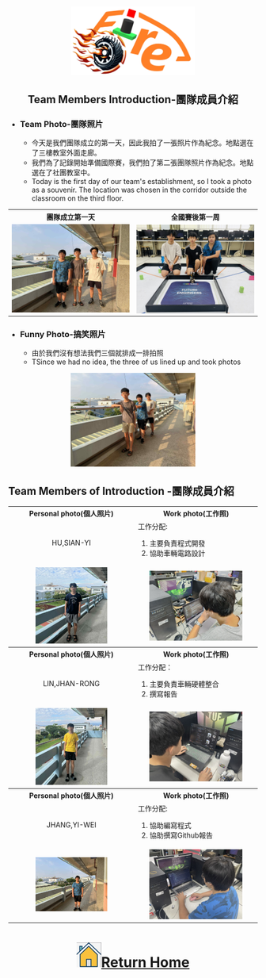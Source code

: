 <div align="center"><img src="../other/img/logo.png" width="250" alt=" logo"></div>

## <div align="center"> Team Members Introduction-團隊成員介紹</div>
- ### Team Photo-團隊照片  
  - 今天是我們團隊成立的第一天，因此我拍了一張照片作為紀念。地點選在了三樓教室外面走廊。
  - 我們為了記錄開始準備國際賽，我們拍了第二張團隊照片作為紀念。地點選在了社團教室中。
  - Today is the first day of our team's establishment, so I took a photo as a souvenir. The location was chosen in the corridor outside the classroom on the third floor.
<div align="center">

<table>
  <tr>
    <th align=center>團隊成立第一天</th>
    <th align=center>全國賽後第一周</th>
  </tr>
  <tr>
    <td><img src="./img/team_photo1.jpg" width=300  alt="Team Photo " /></td>
    <td><img src="./img/team_photo.jpg" align=center width=300 alt="Team Photo "></td>
  </tr>
</table>

</div>

- ### Funny Photo-搞笑照片
  - 由於我們沒有想法我們三個就排成一排拍照
  - TSince we had no idea, the three of us lined up and took photos

<div align="center"><img src="./img/funny_photo.jpg" width = "50%"  alt="Funny Photo" /> </div>  

## Team Members of Introduction -團隊成員介紹 


<table>
  <tr align="center">
     <th>Personal photo(個人照片)</th>
     <th>Work photo(工作照)</th>    
  </tr>
  <tr >
      <td align="center">HU,SIAN-YI</td>
      <td align="left">工作分配:<br>
         <ol><li>主要負責程式開發 </li>
             <li>協助車輛電路設計 </li>
         </ol>
      </td>
  </tr>

  <tr align="center">
      <td><img src="./img/hu.jpg" alt="HU" width="60%"> </td>
      <td><img src="./img/hu_work.jpg" alt="Hu WORK" width="80%"></td>
  </tr>
    <tr align="center">
     <th>Personal photo(個人照片)</th>
     <th>Work photo(工作照)</th>    
  </tr>
  <tr align="center">
     <td>LIN,JHAN-RONG</td>
     <td align="left">工作分配：<br>
         <ol><li>主要負責車輛硬體整合</li>
             <li> 撰寫報告 </li>
         </ol>
     </td>    
  </tr>

  <tr align="center">
      <td><img src="./img/lin.jpg" alt="lin" width="60%"> </td>
      <td><img src="./img/lin_work.jpg" alt="lin WORK" width="80%"></td>
  </tr>
    <tr align="center">
     <th>Personal photo(個人照片)</th>
     <th>Work photo(工作照)</th>    
  </tr>
   <tr>
     <td align="center">JHANG,YI-WEI</td>
     <td align="left"> 工作分配:<br>
         <ol>
            <li>協助編寫程式</li>
            <li>協助撰寫Github報告</li>
          </ol>
  </tr>

  <tr align="center">
      <td><img src="./img/wi.jpg" alt="wi" width="60%"> </td>
      <td><img src="./img/wi.work.jpg" alt="Fu WORK" width="80%"></td>
  </tr>
</table>


# <div align="center">![HOME](../other/img/home.png)[Return Home](../)</div> 

